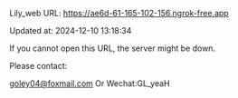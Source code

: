 Lily_web URL: https://ae6d-61-165-102-156.ngrok-free.app

Updated at: 2024-12-10 13:18:34

If you cannot open this URL, the server might be down.

Please contact: 

goley04@foxmail.com Or Wechat:GL_yeaH